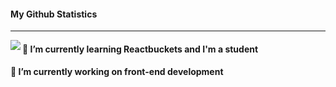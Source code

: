 #### My Github Statistics
---
<img align="left" src="https://github-readme-stats.vercel.app/api?username=XiaoLi-sach&show_icons=true&icon_color=CE1D2D&text_color=718096&bg_color=ffffff&hide_title=true" />

#### 🌱 I’m currently learning Reactbuckets and I'm a student
#### 🔭 I’m currently working on front-end development

<!--
**XiaoLi-sach/XiaoLi-sach** is a ✨ _special_ ✨ repository because its `README.md` (this file) appears on your GitHub profile.

Here are some ideas to get you started:

 
- 👯 I’m looking to collaborate on ...
- 🤔 I’m looking for help with ...
- 💬 Ask me about ...
- 📫 How to reach me: ...
- 😄 Pronouns: ...
- ⚡ Fun fact: ...
-->
